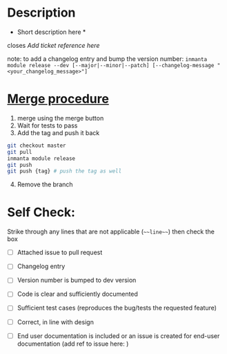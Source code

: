 # Description

* Short description here *

closes *Add ticket reference here*

note: to add a changelog entry and bump the version number:
`inmanta module release --dev [--major|--minor|--patch] [--changelog-message "<your_changelog_message>"]`

# [Merge procedure](https://internal.inmanta.com/development/core/tasks/commiting-changes-modules.html)



1. merge using the merge button
2. Wait for tests to pass
3. Add the tag and push it back


```sh
git checkout master
git pull
inmanta module release
git push
git push {tag} # push the tag as well
```
4. Remove the branch

# Self Check:

Strike through any lines that are not applicable (`~~line~~`) then check the box

- [ ] Attached issue to pull request
- [ ] Changelog entry
- [ ] Version number is bumped to dev version
- [ ] Code is clear and sufficiently documented
- [ ] Sufficient test cases (reproduces the bug/tests the requested feature)
- [ ] Correct, in line with design
- [ ] End user documentation is included or an issue is created for end-user documentation (add ref to issue here: )


